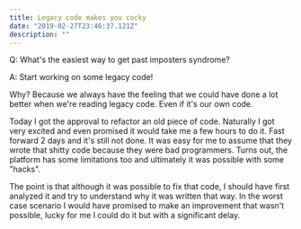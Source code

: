 ```yaml
---
title: Legacy code makes you cocky
date: "2019-02-27T23:46:37.121Z"
description: ""
---
```


Q: What's the easiest way to get past imposters syndrome?

A: Start working on some legacy code!

Why? Because we always have the feeling that we could have done a lot better when we're reading legacy code.
Even if it's our own code.

Today I got the approval to refactor an old piece of code. Naturally I got very excited and even
promised it would take me a few hours to do it. Fast forward 2 days and it's still not done.
It was easy for me to assume that they wrote that shitty code because they were bad programmers.
Turns out, the platform has some limitations too and ultimately it was possible with some "hacks".

The point is that although it was possible to fix that code, I should have first analyzed it and try to
understand why it was written that way. In the worst case scenario I would have promised to make an
improvement that wasn't possible, lucky for me I could do it but with a significant delay.